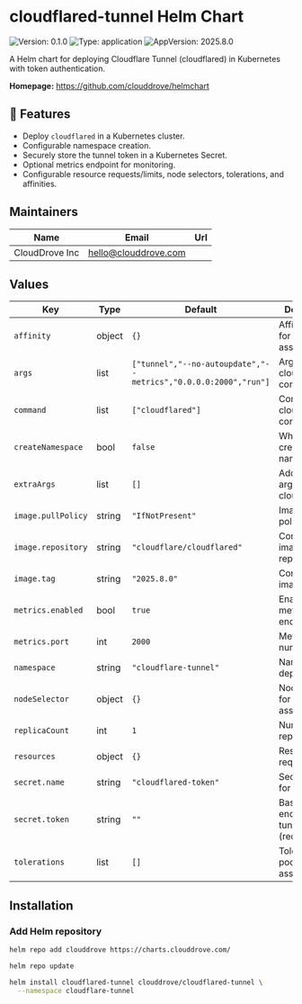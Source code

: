 # cloudflared-tunnel Helm Chart

![Version: 0.1.0](https://img.shields.io/badge/Version-0.1.0-informational?style=flat-square) 
![Type: application](https://img.shields.io/badge/Type-application-informational?style=flat-square)
![AppVersion: 2025.8.0](https://img.shields.io/badge/AppVersion-2025.8.0-informational?style=flat-square)

A Helm chart for deploying Cloudflare Tunnel (cloudflared) in Kubernetes with token authentication.

**Homepage:** <https://github.com/clouddrove/helmchart>

## 🚀 Features

- Deploy `cloudflared` in a Kubernetes cluster.
- Configurable namespace creation.
- Securely store the tunnel token in a Kubernetes Secret.
- Optional metrics endpoint for monitoring.
- Configurable resource requests/limits, node selectors, tolerations, and affinities.

## Maintainers

| Name | Email | Url |
| ---- | ------ | --- |
| CloudDrove Inc | <hello@clouddrove.com> |  |

## Values

| Key | Type | Default | Description |
|-----|------|---------|-------------|
| `affinity` | object | `{}` | Affinity rules for pod assignment |
| `args` | list | `["tunnel","--no-autoupdate","--metrics","0.0.0.0:2000","run"]` | Arguments for cloudflared container |
| `command` | list | `["cloudflared"]` | Command for cloudflared container |
| `createNamespace` | bool | `false` | Whether to create the namespace |
| `extraArgs` | list | `[]` | Additional arguments for cloudflared |
| `image.pullPolicy` | string | `"IfNotPresent"` | Image pull policy |
| `image.repository` | string | `"cloudflare/cloudflared"` | Container image repository |
| `image.tag` | string | `"2025.8.0"` | Container image tag |
| `metrics.enabled` | bool | `true` | Enable metrics endpoint |
| `metrics.port` | int | `2000` | Metrics port number |
| `namespace` | string | `"cloudflare-tunnel"` | Namespace to deploy to |
| `nodeSelector` | object | `{}` | Node selector for pod assignment |
| `replicaCount` | int | `1` | Number of replicas |
| `resources` | object | `{}` | Resource requests/limits |
| `secret.name` | string | `"cloudflared-token"` | Secret name for token |
| `secret.token` | string | `""` | Base64 encoded tunnel token (required) |
| `tolerations` | list | `[]` | Tolerations for pod assignment |

## Installation

### Add Helm repository
```bash
helm repo add clouddrove https://charts.clouddrove.com/ 

helm repo update

helm install cloudflared-tunnel clouddrove/cloudflared-tunnel \
  --namespace cloudflare-tunnel
